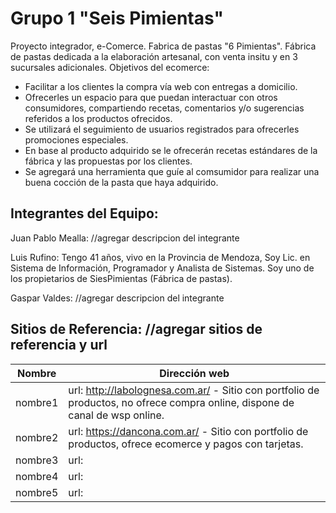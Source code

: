 # **Grupo 1 "Seis Pimientas"**

Proyecto integrador, e-Comerce. Fabrica de pastas "6 Pimientas". 
Fábrica de pastas dedicada a la elaboración artesanal, con venta
insitu y en 3 sucursales adicionales.
Objetivos del ecomerce:
-   Facilitar a los clientes la compra vía web con entregas a domicilio.
-   Ofrecerles un espacio para que puedan interactuar con otros consumidores,
    compartiendo recetas, comentarios y/o sugerencias referidos a los productos ofrecidos. 
-   Se utilizará el seguimiento de usuarios registrados para ofrecerles 
    promociones especiales.
-   En base al producto adquirido se le ofrecerán recetas estándares de la fábrica
    y las propuestas por los clientes.
-   Se agregará una herramienta que guíe al comsumidor para realizar
    una buena cocción de la pasta que haya adquirido.



## **Integrantes del Equipo:**  
 Juan Pablo Mealla: //agregar descripcion del integrante

 Luis Rufino: 
 Tengo 41 años, vivo en la Provincia de Mendoza, Soy Lic. en Sistema de Información, 
 Programador y Analista de Sistemas.
 Soy uno de los propietarios de SiesPimientas (Fábrica de pastas). 

 Gaspar Valdes: //agregar descripcion del integrante

## **Sitios de Referencia:** //agregar sitios de referencia y url

Nombre | Dirección web
------ | -------------
 nombre1 | url: http://labolognesa.com.ar/ - Sitio con portfolio de productos, no ofrece compra online, dispone de canal de wsp online.
 nombre2 | url: https://dancona.com.ar/ - Sitio con portfolio de productos, ofrece ecomerce y pagos con tarjetas.
 nombre3 | url:
 nombre4 | url:
 nombre5 | url: